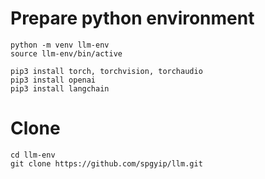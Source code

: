 

# Prepare python environment

```shell
python -m venv llm-env
source llm-env/bin/active

pip3 install torch, torchvision, torchaudio
pip3 install openai
pip3 install langchain
```

# Clone

```shell
cd llm-env
git clone https://github.com/spgyip/llm.git
```
